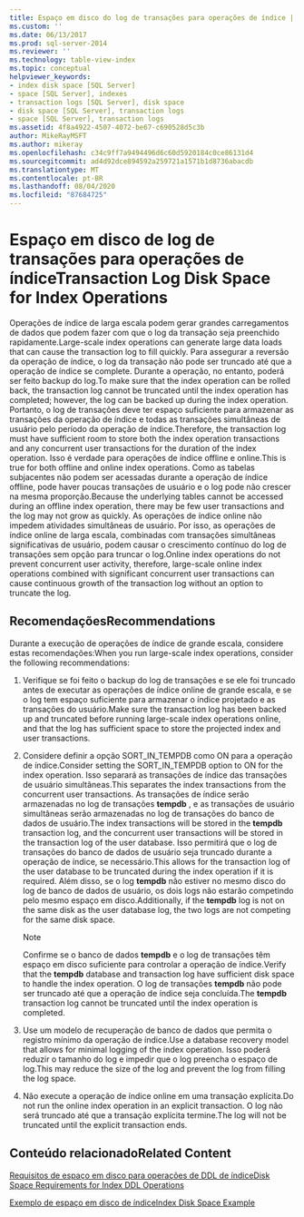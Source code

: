 ```yaml
---
title: Espaço em disco do log de transações para operações de índice | Microsoft Docs
ms.custom: ''
ms.date: 06/13/2017
ms.prod: sql-server-2014
ms.reviewer: ''
ms.technology: table-view-index
ms.topic: conceptual
helpviewer_keywords:
- index disk space [SQL Server]
- space [SQL Server], indexes
- transaction logs [SQL Server], disk space
- disk space [SQL Server], transaction logs
- space [SQL Server], transaction logs
ms.assetid: 4f8a4922-4507-4072-be67-c690528d5c3b
author: MikeRayMSFT
ms.author: mikeray
ms.openlocfilehash: c34c9ff7a9494496d6c60d5920184c0ce86131d4
ms.sourcegitcommit: ad4d92dce894592a259721a1571b1d8736abacdb
ms.translationtype: MT
ms.contentlocale: pt-BR
ms.lasthandoff: 08/04/2020
ms.locfileid: "87684725"
---
```

# <a name="transaction-log-disk-space-for-index-operations"></a><span data-ttu-id="4243d-102">Espaço em disco de log de transações para operações de índice</span><span class="sxs-lookup"><span data-stu-id="4243d-102">Transaction Log Disk Space for Index Operations</span></span>
  <span data-ttu-id="4243d-103">Operações de índice de larga escala podem gerar grandes carregamentos de dados que podem fazer com que o log da transação seja preenchido rapidamente.</span><span class="sxs-lookup"><span data-stu-id="4243d-103">Large-scale index operations can generate large data loads that can cause the transaction log to fill quickly.</span></span> <span data-ttu-id="4243d-104">Para assegurar a reversão da operação de índice, o log da transação não pode ser truncado até que a operação de índice se complete. Durante a operação, no entanto, poderá ser feito backup do log.</span><span class="sxs-lookup"><span data-stu-id="4243d-104">To make sure that the index operation can be rolled back, the transaction log cannot be truncated until the index operation has completed; however, the log can be backed up during the index operation.</span></span> <span data-ttu-id="4243d-105">Portanto, o log de transações deve ter espaço suficiente para armazenar as transações da operação de índice e todas as transações simultâneas de usuário pelo período da operação de índice.</span><span class="sxs-lookup"><span data-stu-id="4243d-105">Therefore, the transaction log must have sufficient room to store both the index operation transactions and any concurrent user transactions for the duration of the index operation.</span></span> <span data-ttu-id="4243d-106">Isso é verdade para operações de índice offline e online.</span><span class="sxs-lookup"><span data-stu-id="4243d-106">This is true for both offline and online index operations.</span></span> <span data-ttu-id="4243d-107">Como as tabelas subjacentes não podem ser acessadas durante a operação de índice offline, pode haver poucas transações de usuário e o log pode não crescer na mesma proporção.</span><span class="sxs-lookup"><span data-stu-id="4243d-107">Because the underlying tables cannot be accessed during an offline index operation, there may be few user transactions and the log may not grow as quickly.</span></span> <span data-ttu-id="4243d-108">As operações de índice online não impedem atividades simultâneas de usuário. Por isso, as operações de índice online de larga escala, combinadas com transações simultâneas significativas de usuário, podem causar o crescimento contínuo do log de transações sem opção para truncar o log.</span><span class="sxs-lookup"><span data-stu-id="4243d-108">Online index operations do not prevent concurrent user activity, therefore, large-scale online index operations combined with significant concurrent user transactions can cause continuous growth of the transaction log without an option to truncate the log.</span></span>  
  
## <a name="recommendations"></a><span data-ttu-id="4243d-109">Recomendações</span><span class="sxs-lookup"><span data-stu-id="4243d-109">Recommendations</span></span>  
 <span data-ttu-id="4243d-110">Durante a execução de operações de índice de grande escala, considere estas recomendações:</span><span class="sxs-lookup"><span data-stu-id="4243d-110">When you run large-scale index operations, consider the following recommendations:</span></span>  
  
1.  <span data-ttu-id="4243d-111">Verifique se foi feito o backup do log de transações e se ele foi truncado antes de executar as operações de índice online de grande escala, e se o log tem espaço suficiente para armazenar o índice projetado e as transações do usuário.</span><span class="sxs-lookup"><span data-stu-id="4243d-111">Make sure the transaction log has been backed up and truncated before running large-scale index operations online, and that the log has sufficient space to store the projected index and user transactions.</span></span>  
  
2.  <span data-ttu-id="4243d-112">Considere definir a opção SORT_IN_TEMPDB como ON para a operação de índice.</span><span class="sxs-lookup"><span data-stu-id="4243d-112">Consider setting the SORT_IN_TEMPDB option to ON for the index operation.</span></span> <span data-ttu-id="4243d-113">Isso separará as transações de índice das transações de usuário simultâneas.</span><span class="sxs-lookup"><span data-stu-id="4243d-113">This separates the index transactions from the concurrent user transactions.</span></span> <span data-ttu-id="4243d-114">As transações de índice serão armazenadas no log de transações **tempdb** , e as transações de usuário simultâneas serão armazenadas no log de transações do banco de dados de usuário.</span><span class="sxs-lookup"><span data-stu-id="4243d-114">The index transactions will be stored in the **tempdb** transaction log, and the concurrent user transactions will be stored in the transaction log of the user database.</span></span> <span data-ttu-id="4243d-115">Isso permitirá que o log de transações do banco de dados de usuário seja truncado durante a operação de índice, se necessário.</span><span class="sxs-lookup"><span data-stu-id="4243d-115">This allows for the transaction log of the user database to be truncated during the index operation if it is required.</span></span> <span data-ttu-id="4243d-116">Além disso, se o log **tempdb** não estiver no mesmo disco do log de banco de dados de usuário, os dois logs não estarão competindo pelo mesmo espaço em disco.</span><span class="sxs-lookup"><span data-stu-id="4243d-116">Additionally, if the **tempdb** log is not on the same disk as the user database log, the two logs are not competing for the same disk space.</span></span>  
  
    > [!NOTE]  
    >  <span data-ttu-id="4243d-117">Confirme se o banco de dados **tempdb** e o log de transações têm espaço em disco suficiente para controlar a operação de índice.</span><span class="sxs-lookup"><span data-stu-id="4243d-117">Verify that the **tempdb** database and transaction log have sufficient disk space to handle the index operation.</span></span> <span data-ttu-id="4243d-118">O log de transações **tempdb** não pode ser truncado até que a operação de índice seja concluída.</span><span class="sxs-lookup"><span data-stu-id="4243d-118">The **tempdb** transaction log cannot be truncated until the index operation is completed.</span></span>  
  
3.  <span data-ttu-id="4243d-119">Use um modelo de recuperação de banco de dados que permita o registro mínimo da operação de índice.</span><span class="sxs-lookup"><span data-stu-id="4243d-119">Use a database recovery model that allows for minimal logging of the index operation.</span></span> <span data-ttu-id="4243d-120">Isso poderá reduzir o tamanho do log e impedir que o log preencha o espaço de log.</span><span class="sxs-lookup"><span data-stu-id="4243d-120">This may reduce the size of the log and prevent the log from filling the log space.</span></span>  
  
4.  <span data-ttu-id="4243d-121">Não execute a operação de índice online em uma transação explícita.</span><span class="sxs-lookup"><span data-stu-id="4243d-121">Do not run the online index operation in an explicit transaction.</span></span> <span data-ttu-id="4243d-122">O log não será truncado até que a transação explícita termine.</span><span class="sxs-lookup"><span data-stu-id="4243d-122">The log will not be truncated until the explicit transaction ends.</span></span>  
  
## <a name="related-content"></a><span data-ttu-id="4243d-123">Conteúdo relacionado</span><span class="sxs-lookup"><span data-stu-id="4243d-123">Related Content</span></span>  
 [<span data-ttu-id="4243d-124">Requisitos de espaço em disco para operações de DDL de índice</span><span class="sxs-lookup"><span data-stu-id="4243d-124">Disk Space Requirements for Index DDL Operations</span></span>](disk-space-requirements-for-index-ddl-operations.md)  
  
 [<span data-ttu-id="4243d-125">Exemplo de espaço em disco de índice</span><span class="sxs-lookup"><span data-stu-id="4243d-125">Index Disk Space Example</span></span>](index-disk-space-example.md)  
  
  
